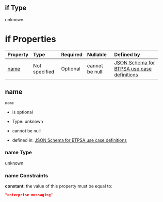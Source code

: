 ## if Type

unknown

# if Properties

| Property      | Type          | Required | Nullable       | Defined by                                                                                                                                                                                                        |
| :------------ | :------------ | :------- | :------------- | :---------------------------------------------------------------------------------------------------------------------------------------------------------------------------------------------------------------- |
| [name](#name) | Not specified | Optional | cannot be null | [JSON Schema for BTPSA use case definitions](btpsa-usecase-properties-services-items-allof-1-then-allof-37-if-properties-name.md "undefined#/properties/services/items/allOf/1/then/allOf/37/if/properties/name") |

## name



`name`

*   is optional

*   Type: unknown

*   cannot be null

*   defined in: [JSON Schema for BTPSA use case definitions](btpsa-usecase-properties-services-items-allof-1-then-allof-37-if-properties-name.md "undefined#/properties/services/items/allOf/1/then/allOf/37/if/properties/name")

### name Type

unknown

### name Constraints

**constant**: the value of this property must be equal to:

```json
"enterprise-messaging"
```
